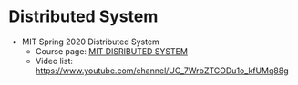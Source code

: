 # Distributed System



- MIT Spring 2020 Distributed System
  - Course page: [MIT DISRIBUTED SYSTEM](https://pdos.csail.mit.edu/6.824/)
  - Video list: https://www.youtube.com/channel/UC_7WrbZTCODu1o_kfUMq88g
